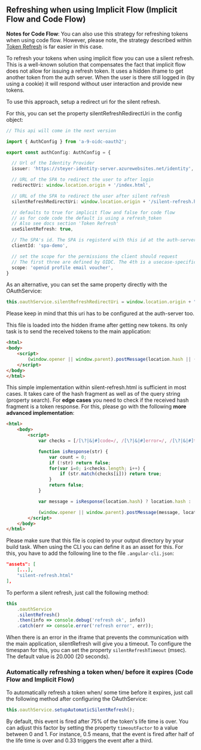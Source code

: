 ## Refreshing when using Implicit Flow (Implicit Flow and Code Flow)

**Notes for Code Flow**: You can also use this strategy for refreshing tokens when using code flow. However, please note, the strategy described within [Token Refresh](./token-refresh.md) is far easier in this case.

To refresh your tokens when using implicit flow you can use a silent refresh. This is a well-known solution that compensates the fact that implicit flow does not allow for issuing a refresh token. It uses a hidden iframe to get another token from the auth server. When the user is there still logged in (by using a cookie) it will respond without user interaction and provide new tokens.

To use this approach, setup a redirect uri for the silent refresh.

For this, you can set the property silentRefreshRedirectUri in the config object:

```TypeScript
// This api will come in the next version

import { AuthConfig } from 'a-9-oidc-oauth2';

export const authConfig: AuthConfig = {

  // Url of the Identity Provider
  issuer: 'https://steyer-identity-server.azurewebsites.net/identity',

  // URL of the SPA to redirect the user to after login
  redirectUri: window.location.origin + '/index.html',

  // URL of the SPA to redirect the user after silent refresh
  silentRefreshRedirectUri: window.location.origin + '/silent-refresh.html',

  // defaults to true for implicit flow and false for code flow
  // as for code code the default is using a refresh_token
  // Also see docs section 'Token Refresh'
  useSilentRefresh: true,

  // The SPA's id. The SPA is registerd with this id at the auth-server
  clientId: 'spa-demo',

  // set the scope for the permissions the client should request
  // The first three are defined by OIDC. The 4th is a usecase-specific one
  scope: 'openid profile email voucher',
}
```

As an alternative, you can set the same property directly with the OAuthService:

```TypeScript
this.oauthService.silentRefreshRedirectUri = window.location.origin + "/silent-refresh.html";
```

Please keep in mind that this uri has to be configured at the auth-server too.

This file is loaded into the hidden iframe after getting new tokens. Its only task is to send the received tokens to the main application:

```HTML
<html>
<body>
    <script>
        (window.opener || window.parent).postMessage(location.hash || ('#' + location.search), location.origin);
    </script>
</body>
</html>
```

This simple implementation within silent-refresh.html is sufficient in most cases. It takes care of the hash fragment as well as of the query string (property search). For **edge cases** you need to check if the received hash fragment is a token response. For this, please go with the following **more advanced implementation**:

```html
<html>
    <body>
        <script>
            var checks = [/[\?|&|#]code=/, /[\?|&|#]error=/, /[\?|&|#]token=/, /[\?|&|#]id_token=/];

            function isResponse(str) {
                var count = 0;
                if (!str) return false;
                for(var i=0; i<checks.length; i++) {
                    if (str.match(checks[i])) return true;
                }
                return false;
            }

            var message = isResponse(location.hash) ? location.hash : '#' + location.search;

            (window.opener || window.parent).postMessage(message, location.origin);
        </script>
    </body>
</html>
```

Please make sure that this file is copied to your output directory by your build task. When using the CLI you can define it as an asset for this. For this, you have to add the following line to the file ``.angular-cli.json``:

```JSON
"assets": [
    [...],
    "silent-refresh.html"
],
```

To perform a silent refresh, just call the following method:

```TypeScript
this
    .oauthService
    .silentRefresh()
    .then(info => console.debug('refresh ok', info))
    .catch(err => console.error('refresh error', err));
```

When there is an error in the iframe that prevents the communication with the main application, silentRefresh will give you a timeout. To configure the timespan for this, you can set the property ``silentRefreshTimeout`` (msec). The default value is 20.000 (20 seconds).

### Automatically refreshing a token when/ before it expires (Code Flow and Implicit Flow)


To automatically refresh a token when/ some time before it expires, just call the following method after configuring the OAuthService:

```TypeScript
this.oauthService.setupAutomaticSilentRefresh();
```

By default, this event is fired after 75% of the token's life time is over. You can adjust this factor by setting the property ``timeoutFactor`` to a value between 0 and 1. For instance, 0.5 means, that the event is fired after half of the life time is over and 0.33 triggers the event after a third.
